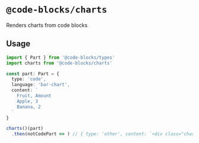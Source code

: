 # `@code-blocks/charts`

Renders charts from code blocks

## Usage

```ts
import { Part } from '@code-blocks/types'
import charts from '@code-blocks/charts'

const part: Part = {
  type: 'code',
  language: 'bar-chart',
  content: `
    Fruit, Amount
    Apple, 3
    Banana, 2
  `
}

charts()(part)
  .then(notCodePart => ) // { type: 'other', content: `<div class="chart"><svg>...</svg></div>` }
```
